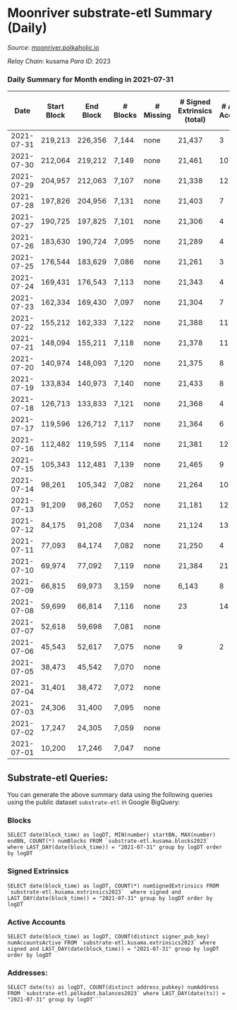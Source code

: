 # Moonriver substrate-etl Summary (Daily)

_Source_: [moonriver.polkaholic.io](https://moonriver.polkaholic.io)

*Relay Chain*: kusama
*Para ID*: 2023



### Daily Summary for Month ending in 2021-07-31


| Date | Start Block | End Block | # Blocks | # Missing | # Signed Extrinsics (total) | # Active Accounts | # Addresses with Balances | # Events | # Transfers | # XCM Transfers In | # XCM Transfers Out |
| ---- | ----------- | --------- | -------- | --------- | --------------------------- | ----------------- | ------------------------- | -------- | ----------- | ------------------ | ------------------- |
| 2021-07-31 | 219,213 | 226,356 | 7,144 | none  | 21,437 | 3 | 120 | 23,656 |   |   |   |
| 2021-07-30 | 212,064 | 219,212 | 7,149 | none  | 21,461 | 10 |  | 23,698 |   |   |   |
| 2021-07-29 | 204,957 | 212,063 | 7,107 | none  | 21,338 | 12 |  | 23,508 |   |   |   |
| 2021-07-28 | 197,826 | 204,956 | 7,131 | none  | 21,403 | 7 |  | 23,674 |   |   |   |
| 2021-07-27 | 190,725 | 197,825 | 7,101 | none  | 21,306 | 4 |  | 23,583 |   |   |   |
| 2021-07-26 | 183,630 | 190,724 | 7,095 | none  | 21,289 | 4 |  | 23,454 |   |   |   |
| 2021-07-25 | 176,544 | 183,629 | 7,086 | none  | 21,261 | 3 |  | 23,506 |   |   |   |
| 2021-07-24 | 169,431 | 176,543 | 7,113 | none  | 21,343 | 4 |  | 23,602 |   |   |   |
| 2021-07-23 | 162,334 | 169,430 | 7,097 | none  | 21,304 | 7 |  | 23,455 |   |   |   |
| 2021-07-22 | 155,212 | 162,333 | 7,122 | none  | 21,388 | 11 |  | 23,612 |   |   |   |
| 2021-07-21 | 148,094 | 155,211 | 7,118 | none  | 21,378 | 11 |  | 23,590 | 3 ($186,317.19) |   |   |
| 2021-07-20 | 140,974 | 148,093 | 7,120 | none  | 21,375 | 8 |  | 23,438 |   |   |   |
| 2021-07-19 | 133,834 | 140,973 | 7,140 | none  | 21,433 | 8 |  | 23,304 |   |   |   |
| 2021-07-18 | 126,713 | 133,833 | 7,121 | none  | 21,368 | 4 |  | 23,208 |   |   |   |
| 2021-07-17 | 119,596 | 126,712 | 7,117 | none  | 21,364 | 6 |  | 23,211 |   |   |   |
| 2021-07-16 | 112,482 | 119,595 | 7,114 | none  | 21,381 | 12 |  | 22,801 | 8 ($978,543.92) |   |   |
| 2021-07-15 | 105,343 | 112,481 | 7,139 | none  | 21,465 | 9 |  | 23,004 |   |   |   |
| 2021-07-14 | 98,261 | 105,342 | 7,082 | none  | 21,264 | 10 |  | 22,549 |   |   |   |
| 2021-07-13 | 91,209 | 98,260 | 7,052 | none  | 21,181 | 12 |  | 22,235 | 6 ($372,634.37) |   |   |
| 2021-07-12 | 84,175 | 91,208 | 7,034 | none  | 21,124 | 13 |  | 21,920 | 8 ($496,845.83) |   |   |
| 2021-07-11 | 77,093 | 84,174 | 7,082 | none  | 21,250 | 4 |  | 21,969 |   |   |   |
| 2021-07-10 | 69,974 | 77,092 | 7,119 | none  | 21,384 | 21 |  | 21,927 | 5 ($7,573.87) |   |   |
| 2021-07-09 | 66,815 | 69,973 | 3,159 | none  | 6,143 | 8 |  | 9,830 | 8 ($248,422.91) |   |   |
| 2021-07-08 | 59,699 | 66,814 | 7,116 | none  | 23 | 14 |  | 21,914 | 28 ($192,376.28) |   |   |
| 2021-07-07 | 52,618 | 59,698 | 7,081 | none  |  |  |  | 21,657 |   |   |   |
| 2021-07-06 | 45,543 | 52,617 | 7,075 | none  | 9 | 2 |  | 21,679 |   |   |   |
| 2021-07-05 | 38,473 | 45,542 | 7,070 | none  |  |  |  | 21,623 |   |   |   |
| 2021-07-04 | 31,401 | 38,472 | 7,072 | none  |  |  |  | 21,647 |   |   |   |
| 2021-07-03 | 24,306 | 31,400 | 7,095 | none  |  |  |  | 21,696 |   |   |   |
| 2021-07-02 | 17,247 | 24,305 | 7,059 | none  |  |  |  | 21,604 |   |   |   |
| 2021-07-01 | 10,200 | 17,246 | 7,047 | none  |  |  |  | 21,566 |   |   |   |

## Substrate-etl Queries:
You can generate the above summary data using the following queries using the public dataset `substrate-etl` in Google BigQuery:


### Blocks
```
SELECT date(block_time) as logDT, MIN(number) startBN, MAX(number) endBN, COUNT(*) numBlocks FROM `substrate-etl.kusama.blocks2023`  where LAST_DAY(date(block_time)) = "2021-07-31" group by logDT order by logDT
```


### Signed Extrinsics
```
SELECT date(block_time) as logDT, COUNT(*) numSignedExtrinsics FROM `substrate-etl.kusama.extrinsics2023`  where signed and LAST_DAY(date(block_time)) = "2021-07-31" group by logDT order by logDT
```


### Active Accounts
```
SELECT date(block_time) as logDT, COUNT(distinct signer_pub_key) numAccountsActive FROM `substrate-etl.kusama.extrinsics2023` where signed and LAST_DAY(date(block_time)) = "2021-07-31" group by logDT order by logDT
```


### Addresses:
```
SELECT date(ts) as logDT, COUNT(distinct address_pubkey) numAddress FROM `substrate-etl.polkadot.balances2023` where LAST_DAY(date(ts)) = "2021-07-31" group by logDT```

